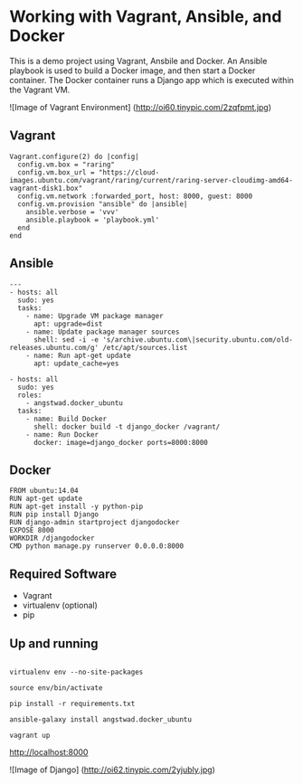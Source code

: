 Working with Vagrant, Ansible, and Docker
=========================================

This is a demo project using Vagrant, Ansbile and Docker. An Ansible playbook is used to build a Docker image, and then start a Docker container. The Docker container runs a Django app which is executed within the Vagrant VM.


![Image of Vagrant Environment]
(http://oi60.tinypic.com/2zqfpmt.jpg)

Vagrant
-------

```
Vagrant.configure(2) do |config|
  config.vm.box = "raring"
  config.vm.box_url = "https://cloud-images.ubuntu.com/vagrant/raring/current/raring-server-cloudimg-amd64-vagrant-disk1.box"
  config.vm.network :forwarded_port, host: 8000, guest: 8000
  config.vm.provision "ansible" do |ansible|
    ansible.verbose = 'vvv'
    ansible.playbook = 'playbook.yml'
  end
end
```


Ansible
-------


```
---
- hosts: all
  sudo: yes
  tasks:
    - name: Upgrade VM package manager
      apt: upgrade=dist
    - name: Update package manager sources
      shell: sed -i -e 's/archive.ubuntu.com\|security.ubuntu.com/old-releases.ubuntu.com/g' /etc/apt/sources.list
    - name: Run apt-get update
      apt: update_cache=yes

- hosts: all
  sudo: yes
  roles:
    - angstwad.docker_ubuntu
  tasks:
    - name: Build Docker
      shell: docker build -t django_docker /vagrant/
    - name: Run Docker
      docker: image=django_docker ports=8000:8000
```


Docker
------

```
FROM ubuntu:14.04
RUN apt-get update
RUN apt-get install -y python-pip
RUN pip install Django
RUN django-admin startproject djangodocker
EXPOSE 8000
WORKDIR /djangodocker
CMD python manage.py runserver 0.0.0.0:8000
```


Required Software
-----------------
* Vagrant
* virtualenv (optional)
* pip

Up and running
--------------

```

virtualenv env --no-site-packages

source env/bin/activate

pip install -r requirements.txt

ansible-galaxy install angstwad.docker_ubuntu

vagrant up

```

[http://localhost:8000](http://localhost:8000)

![Image of Django]
(http://oi62.tinypic.com/2yjubly.jpg)
